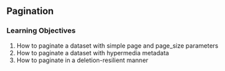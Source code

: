 ## Pagination

### Learning Objectives
1. How to paginate a dataset with simple page and page_size parameters
2. How to paginate a dataset with hypermedia metadata
3. How to paginate in a deletion-resilient manner
